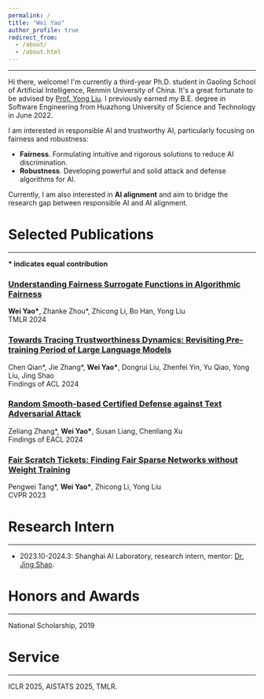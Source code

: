 ```yaml
---
permalink: /
title: "Wei Yao"
author_profile: true
redirect_from: 
  - /about/
  - /about.html
---
```


---

Hi there, welcome! I'm currently a third-year Ph.D. student in Gaoling School of Artificial Intelligence, Renmin University of China. It's a great fortunate to be advised by [Prof. Yong Liu](https://gsai.ruc.edu.cn/english/liuyong). I previously earned my B.E. degree in Software Engineering from Huazhong University of Science and Technology in June 2022.

I am interested in responsible AI and trustworthy AI, particularly focusing on fairness and robustness:
- **Fairness**. Formulating intuitive and rigorous solutions to reduce AI discrimination.
- **Robustness**. Developing powerful and solid attack and defense algorithms for AI.

Currently, I am also interested in **AI alignment** and aim to bridge the research gap between responsible AI and AI alignment.

<!--# Education
---

- 2018-2022: B.E. in Software Engineering from Huazhong University of Science and Technology.

- 2022-Present: Ph.D. Student in Artificial Intelligence at Renmin University of China.-->

# Selected Publications
---

**\* indicates equal contribution**


### [Understanding Fairness Surrogate Functions in Algorithmic Fairness](https://arxiv.org/pdf/2310.11211.pdf)

**Wei Yao\***, Zhanke Zhou\*, Zhicong Li, Bo Han, Yong Liu
<br>
TMLR 2024  

### [Towards Tracing Trustworthiness Dynamics: Revisiting Pre-training Period of Large Language Models](https://arxiv.org/pdf/2402.19465.pdf)

Chen Qian\*, Jie Zhang\*, **Wei Yao\***, Dongrui Liu, Zhenfei Yin, Yu Qiao, Yong Liu, Jing Shao
<br>
Findings of ACL 2024

### [Random Smooth-based Certified Defense against Text Adversarial Attack](https://aclanthology.org/2024.findings-eacl.83.pdf)

Zeliang Zhang\*, **Wei Yao\***, Susan Liang, Chenliang Xu
<br>
Findings of EACL 2024

### [Fair Scratch Tickets: Finding Fair Sparse Networks without Weight Training](https://openaccess.thecvf.com/content/CVPR2023/papers/Tang_Fair_Scratch_Tickets_Finding_Fair_Sparse_Networks_Without_Weight_Training_CVPR_2023_paper.pdf)

Pengwei Tang\*, **Wei Yao\***, Zhicong Li, Yong Liu
<br>
CVPR 2023  

# Research Intern
---

- 2023.10-2024.3: Shanghai AI Laboratory, research intern, mentor: [Dr. Jing Shao](https://amandajshao.github.io/).

# Honors and Awards
---

National Scholarship, 2019

# Service
---

ICLR 2025, AISTATS 2025, TMLR.



